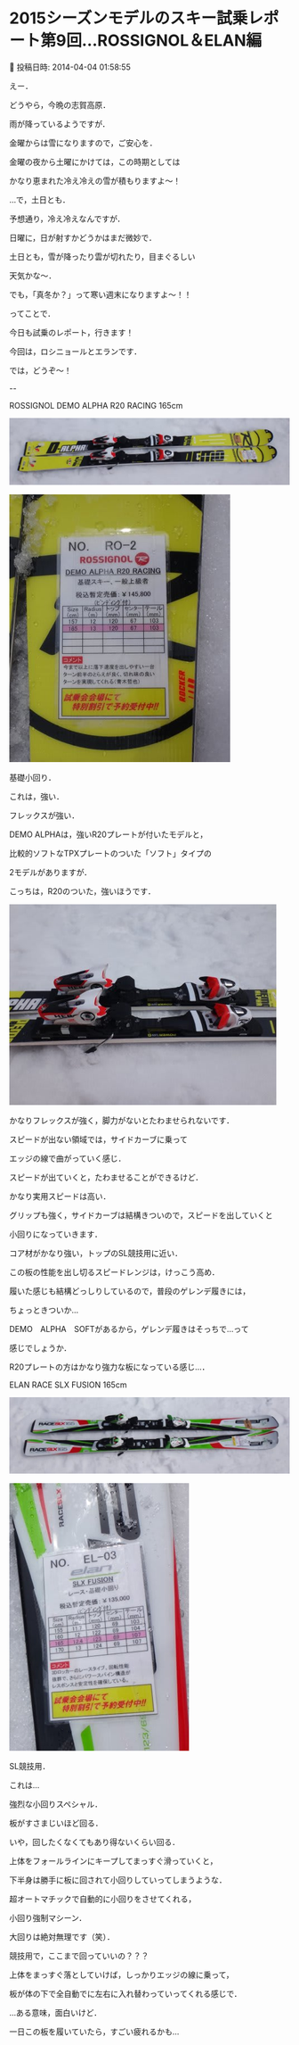 # 2015シーズンモデルのスキー試乗レポート第9回…ROSSIGNOL＆ELAN編

📅 投稿日時: 2014-04-04 01:58:55

えー．


どうやら，今晩の志賀高原．


雨が降っているようですが．


金曜からは雪になりますので，ご安心を．


金曜の夜から土曜にかけては，この時期としては


かなり恵まれた冷え冷えの雪が積もりますよ～！





…で，土日とも．


予想通り，冷え冷えなんですが．


日曜に，日が射すかどうかはまだ微妙で．


土日とも，雪が降ったり雲が切れたり，目まぐるしい


天気かな～．


でも，「真冬か？」って寒い週末になりますよ～！！





ってことで．


今日も試乗のレポート，行きます！


今回は，ロシニョールとエランです．


では，どうぞ～！


[]()


--





ROSSIGNOL DEMO ALPHA R20 RACING 165cm







![e956a7c723c4ae75ff995fef16b347c6.jpg](images/e956a7c723c4ae75ff995fef16b347c6.jpg)









![fb035808fe498d924a08b107e60ff1c3.jpg](images/fb035808fe498d924a08b107e60ff1c3.jpg)







基礎小回り．


これは，強い．


フレックスが強い．





DEMO ALPHAは，強いR20プレートが付いたモデルと，


比較的ソフトなTPXプレートのついた「ソフト」タイプの


2モデルがありますが．


こっちは，R20のついた，強いほうです．




![ce0072d16fd2608ef41bba43a27eee98.jpg](images/ce0072d16fd2608ef41bba43a27eee98.jpg)




かなりフレックスが強く，脚力がないとたわませられないです．


スピードが出ない領域では，サイドカーブに乗って


エッジの線で曲がっていく感じ．


スピードが出ていくと，たわませることができるけど．


かなり実用スピードは高い．


グリップも強く，サイドカーブは結構きついので，スピードを出していくと


小回りになっていきます．


コア材がかなり強い，トップのSL競技用に近い．


この板の性能を出し切るスピードレンジは，けっこう高め．


履いた感じも結構どっしりしているので，普段のゲレンデ履きには，


ちょっときついか…


DEMO　ALPHA　SOFTがあるから，ゲレンデ履きはそっちで…って


感じでしょうか．


R20プレートの方はかなり強力な板になっている感じ…．


[]()





ELAN RACE SLX FUSION 165cm




![d9e5587f72191b10855584d52e3b815b.jpg](images/d9e5587f72191b10855584d52e3b815b.jpg)









![a857b6002999a8e947f265221523ee6b.jpg](images/a857b6002999a8e947f265221523ee6b.jpg)







SL競技用．





これは…


強烈な小回りスペシャル．


板がすさまじいほど回る．


いや，回したくなくてもあり得ないくらい回る．


上体をフォールラインにキープしてまっすぐ滑っていくと，


下半身は勝手に板に回されて小回りしていってしまうような．


超オートマチックで自動的に小回りをさせてくれる，


小回り強制マシーン．


大回りは絶対無理です（笑）．


競技用で，ここまで回っていいの？？？


上体をまっすぐ落としていけば，しっかりエッジの線に乗って，


板が体の下で全自動でに左右に入れ替わっていってくれる感じで．


…ある意味，面白いけど．


一日この板を履いていたら，すごい疲れるかも…

